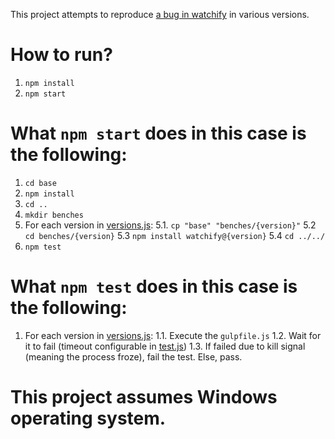 This project attempts to reproduce [a bug in watchify](https://github.com/browserify/watchify/issues/368) in various versions.

# How to run?

1. `npm install`
2. `npm start`

# What `npm start` does in this case is the following:

1. `cd base`
2. `npm install`
3. `cd ..`
4. `mkdir benches`
5. For each version in [versions.js](https://github.com/soryy708/watchify-testbench/blob/master/versions.js):
5.1. `cp "base" "benches/{version}"`
5.2 `cd benches/{version}`
5.3 `npm install watchify@{version}`
5.4 `cd ../../`
6. `npm test`

# What `npm test` does in this case is the following:

1. For each version in [versions.js](https://github.com/soryy708/watchify-testbench/blob/master/versions.js):
1.1. Execute the `gulpfile.js`
1.2. Wait for it to fail (timeout configurable in [test.js](https://github.com/soryy708/watchify-testbench/blob/master/test.js))
1.3. If failed due to kill signal (meaning the process froze), fail the test. Else, pass.

# This project assumes Windows operating system.
